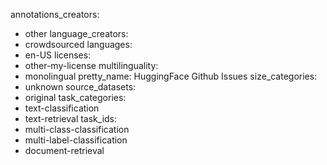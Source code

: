annotations_creators:
- other
language_creators:
- crowdsourced
languages:
- en-US
licenses:
- other-my-license
multilinguality:
- monolingual
pretty_name: HuggingFace Github Issues
size_categories:
- unknown
source_datasets:
- original
task_categories:
- text-classification
- text-retrieval
task_ids:
- multi-class-classification
- multi-label-classification
- document-retrieval